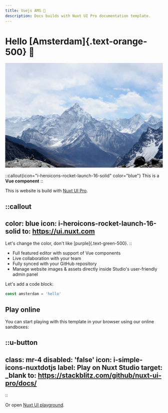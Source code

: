 ```yaml
---
title: Vuejs AMS 👋
description: Docs builds with Nuxt UI Pro documentation template.
---
```


# Hello [Amsterdam]{.text-orange-500} 🎉

![birmingham-museums-trust-0f1vVflVO1M-unsplash.jpg](/Mountain.jpg)

::callout{icon="i-heroicons-rocket-launch-16-solid" color="blue"}
This is a **Vue component**
::

This  is website is build with [Nuxt UI Pro](https://ui.nuxt.com/pro).

::callout
---
color: blue
icon: i-heroicons-rocket-launch-16-solid
to: https://ui.nuxt.com
---
Let's change the color, don't like [purple]{.text-green-500}.
::

- Full featured editor with support of Vue components
- Live collaboration with your team
- Fully synced with your GitHub repository
- Manage website images & assets directly inside Studio's user-friendly admin panel

Let's add a code block:

```js [amsterdam.vue]
const amsterdam = 'hello'
```

## Play online

You can start playing with this template in your browser using our online sandboxes:

::u-button
---
class: mr-4
disabled: 'false'
icon: i-simple-icons-nuxtdotjs
label: Play on Nuxt Studio
target: _blank
to: https://stackblitz.com/github/nuxt-ui-pro/docs/
---
::

Or open [Nuxt UI playground](https://ui.nuxt.com/playground).
